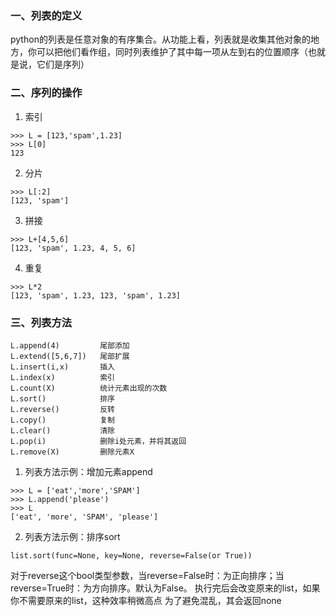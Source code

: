 ### 一、列表的定义
python的列表是任意对象的有序集合。从功能上看，列表就是收集其他对象的地方，你可以把他们看作组，同时列表维护了其中每一项从左到右的位置顺序（也就是说，它们是序列）
### 二、序列的操作
1. 索引
```
>>> L = [123,'spam',1.23]
>>> L[0]
123
```
2. 分片
```
>>> L[:2]
[123, 'spam']
```
3. 拼接
```
>>> L+[4,5,6]
[123, 'spam', 1.23, 4, 5, 6]
```
4. 重复
```
>>> L*2
[123, 'spam', 1.23, 123, 'spam', 1.23]
```
### 三、列表方法
```
L.append(4)         尾部添加
L.extend([5,6,7])   尾部扩展
L.insert(i,x)       插入
L.index(x)          索引
L.count(X)          统计元素出现的次数
L.sort()            排序
L.reverse()         反转
L.copy()            复制
L.clear()           清除
L.pop(i)            删除i处元素，并将其返回
L.remove(X)         删除元素X
```
1. 列表方法示例：增加元素append
```
>>> L = ['eat','more','SPAM']
>>> L.append('please')
>>> L
['eat', 'more', 'SPAM', 'please']
```
2. 列表方法示例：排序sort
```
list.sort(func=None, key=None, reverse=False(or True))
```
对于reverse这个bool类型参数，当reverse=False时：为正向排序；当reverse=True时：为方向排序。默认为False。
执行完后会改变原来的list，如果你不需要原来的list，这种效率稍微高点
为了避免混乱，其会返回none
